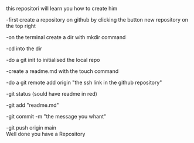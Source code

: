 this repositori will learn you how to create him

-first create a repository on github by clicking the button new repository on the top right  

-on the terminal create a dir with mkdir command  

-cd into the dir  

-do a git init to initialised the local repo  

-create a readme.md with the touch command  

-do a git remote add origin "the ssh link in the github repository"  

-git status (sould have readme in red)  


-git add "readme.md"  

-git commit -m "the message you whant"  

-git push origin main  
							Well done you have a Repository
